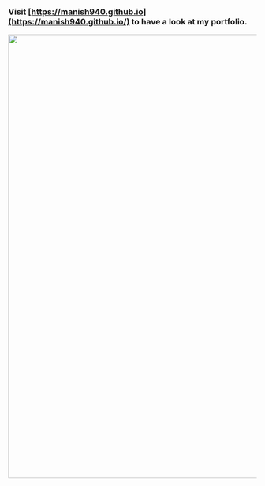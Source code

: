 ### Visit [https://manish940.github.io](https://manish940.github.io/) to have a look at my portfolio.

<img src="https://raw.githubusercontent.com/mkc940/manish940.github.io/master/images/portfolio.png"  width="900" align="left"/>
